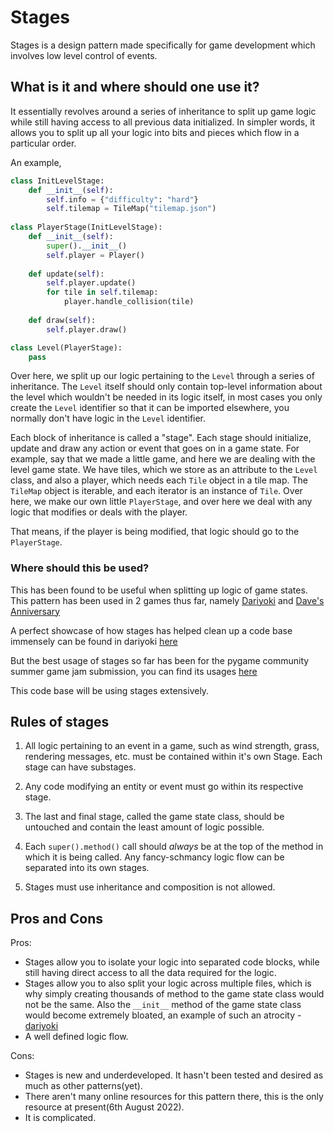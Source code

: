 # Stages
Stages is a design pattern made specifically for game development
which involves low level control of events.

## What is it and where should one use it?
It essentially revolves around a series of inheritance 
to split up game logic while still having access to all previous data initialized.
In simpler words, it allows you to split up all your logic 
into bits and pieces which flow in a particular order.

An example,
```py
class InitLevelStage:
    def __init__(self):
        self.info = {"difficulty": "hard"}
        self.tilemap = TileMap("tilemap.json")
    
class PlayerStage(InitLevelStage):
    def __init__(self):
        super().__init__()
        self.player = Player()
    
    def update(self):
        self.player.update()
        for tile in self.tilemap:
            player.handle_collision(tile)
    
    def draw(self):
        self.player.draw()

class Level(PlayerStage):
    pass
```

Over here, we split up our logic pertaining to the `Level` through a series of inheritance. 
The `Level` itself should only contain top-level information about the level which wouldn't be 
needed in its logic itself, in most cases you only create the `Level` identifier so that it can be 
imported elsewhere, you normally don't have logic in the `Level` identifier.

Each block of inheritance is called a "stage". Each stage should initialize, update and draw 
any action or event that goes on in a game state.
For example, say that we made a little game, and here we are dealing with the level game state.
We have tiles, which we store as an attribute to the `Level` class, and also a player, which needs each `Tile`
object in a tile map. The `TileMap` object is iterable, and each iterator is an instance of `Tile`.
Over here, we make our own little `PlayerStage`, and over here we deal with any logic that modifies or deals with the player.

That means, if the player is being modified, that logic should go to the `PlayerStage`.

### Where should this be used?
This has been found to be useful when splitting up logic of game states.
This pattern has been used in 2 games thus far, namely [Dariyoki](https://github.com/dariyoki/dariyoki) 
and [Dave's Anniversary](https://github.com/blankRiot96/Daves-Anniversary)

A perfect showcase of how stages has helped clean up a code base immensely can be found in dariyoki 
[here](https://github.com/dariyoki/dariyoki/blob/main/dariyoki/states/levels.py)

But the best usage of stages so far has been for the pygame community summer game jam submission,
you can find its usages [here](https://github.com/blankRiot96/Daves-Anniversary/blob/main/game/states/main_menu.py)

This code base will be using stages extensively.

## Rules of stages
  1. All logic pertaining to an event in a game, such as wind strength, grass, rendering messages, etc. must
  be contained within it's own Stage. Each stage can have substages.

  2. Any code modifying an entity or event must go within its respective stage.

  3. The last and final stage, called the game state class, should be untouched 
  and contain the least amount of logic possible.

  4. Each `super().method()` call should *always* be at the top of the method in which it is being called.
  Any fancy-schmancy logic flow can be separated into its own stages.

  5. Stages must use inheritance and composition is not allowed.


## Pros and Cons
Pros:
  - Stages allow you to isolate your logic into separated code blocks, while
  still having direct access to all the data required for the logic.
  - Stages allow you to also split your logic across multiple files, which is why
  simply creating thousands of method to the game state class would not be the same.
  Also the `__init__` method of the game state class would become extremely bloated,
  an example of such an atrocity - <a href="https://github.com/dariyoki/dariyoki/blob/main/dariyoki/states/levels.py#L252">dariyoki</a>
  - A well defined logic flow.

Cons:
  - Stages is new and underdeveloped. It hasn't been tested and desired as much
  as other patterns(yet).
  - There aren't many online resources for this pattern there, this is the only
  resource at present(6th August 2022).
  - It is complicated.
